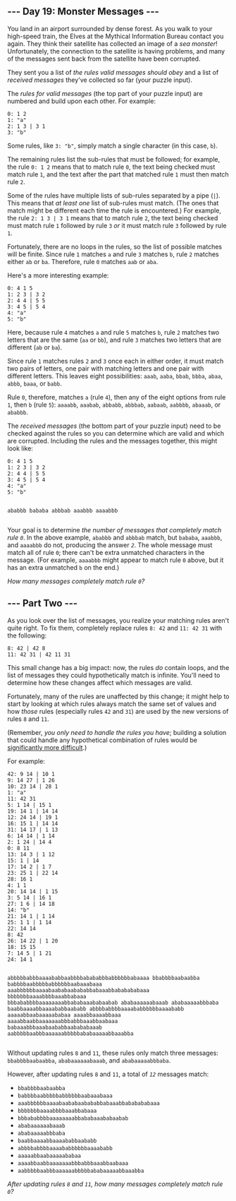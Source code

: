 <article class="day-desc"><h2>--- Day 19: Monster Messages ---</h2><p>You land in an airport surrounded by dense forest. As you walk to your high-speed train, the Elves at the <span title="This is a purely fictional organization. Any resemblance to actual organizations, past or present, is purely coincidental.">Mythical Information Bureau</span> contact you again. They think their satellite has collected an image of a <em>sea monster</em>! Unfortunately, the connection to the satellite is having problems, and many of the messages sent back from the satellite have been corrupted.</p>
<p>They sent you a list of <em>the rules valid messages should obey</em> and a list of <em>received messages</em> they've collected so far (your puzzle input).</p>
<p>The <em>rules for valid messages</em> (the top part of your puzzle input) are numbered and build upon each other. For example:</p>
<pre><code>0: 1 2
1: "a"
2: 1 3 | 3 1
3: "b"
</code></pre>
<p>Some rules, like <code>3: "b"</code>, simply match a single character (in this case, <code>b</code>).</p>
<p>The remaining rules list the sub-rules that must be followed; for example, the rule <code>0: 1 2</code> means that to match rule <code>0</code>, the text being checked must match rule <code>1</code>, and the text after the part that matched rule <code>1</code> must then match rule <code>2</code>.</p>
<p>Some of the rules have multiple lists of sub-rules separated by a pipe (<code>|</code>). This means that <em>at least one</em> list of sub-rules must match. (The ones that match might be different each time the rule is encountered.) For example, the rule <code>2: 1 3 | 3 1</code> means that to match rule <code>2</code>, the text being checked must match rule <code>1</code> followed by rule <code>3</code> <em>or</em> it must match rule <code>3</code> followed by rule <code>1</code>.</p>
<p>Fortunately, there are no loops in the rules, so the list of possible matches will be finite. Since rule <code>1</code> matches <code>a</code> and rule <code>3</code> matches <code>b</code>, rule <code>2</code> matches either <code>ab</code> or <code>ba</code>. Therefore, rule <code>0</code> matches <code>aab</code> or <code>aba</code>.</p>
<p>Here's a more interesting example:</p>
<pre><code>0: 4 1 5
1: 2 3 | 3 2
2: 4 4 | 5 5
3: 4 5 | 5 4
4: "a"
5: "b"
</code></pre>
<p>Here, because rule <code>4</code> matches <code>a</code> and rule <code>5</code> matches <code>b</code>, rule <code>2</code> matches two letters that are the same (<code>aa</code> or <code>bb</code>), and rule <code>3</code> matches two letters that are different (<code>ab</code> or <code>ba</code>).</p>
<p>Since rule <code>1</code> matches rules <code>2</code> and <code>3</code> once each in either order, it must match two pairs of letters, one pair with matching letters and one pair with different letters. This leaves eight possibilities: <code>aaab</code>, <code>aaba</code>, <code>bbab</code>, <code>bbba</code>, <code>abaa</code>, <code>abbb</code>, <code>baaa</code>, or <code>babb</code>.</p>
<p>Rule <code>0</code>, therefore, matches <code>a</code> (rule <code>4</code>), then any of the eight options from rule <code>1</code>, then <code>b</code> (rule <code>5</code>): <code>aaaabb</code>, <code>aaabab</code>, <code>abbabb</code>, <code>abbbab</code>, <code>aabaab</code>, <code>aabbbb</code>, <code>abaaab</code>, or <code>ababbb</code>.</p>
<p>The <em>received messages</em> (the bottom part of your puzzle input) need to be checked against the rules so you can determine which are valid and which are corrupted. Including the rules and the messages together, this might look like:</p>
<pre><code>0: 4 1 5
1: 2 3 | 3 2
2: 4 4 | 5 5
3: 4 5 | 5 4
4: "a"
5: "b"

ababbb
bababa
abbbab
aaabbb
aaaabbb
</code></pre>
<p>Your goal is to determine <em>the number of messages that completely match rule <code>0</code></em>. In the above example, <code>ababbb</code> and <code>abbbab</code> match, but <code>bababa</code>, <code>aaabbb</code>, and <code>aaaabbb</code> do not, producing the answer <em><code>2</code></em>. The whole message must match all of rule <code>0</code>; there can't be extra unmatched characters in the message. (For example, <code>aaaabbb</code> might appear to match rule <code>0</code> above, but it has an extra unmatched <code>b</code> on the end.)</p>
<p><em>How many messages completely match rule <code>0</code>?</em></p>
</article>
<article class="day-desc"><h2 id="part2">--- Part Two ---</h2><p>As you look over the list of messages, you realize your matching rules aren't quite right. To fix them, completely replace rules <code>8: 42</code> and <code>11: 42 31</code> with the following:</p>
<pre><code>8: 42 | 42 8
11: 42 31 | 42 11 31
</code></pre>
<p>This small change has a big impact: now, the rules <em>do</em> contain loops, and the list of messages they could hypothetically match is infinite. You'll need to determine how these changes affect which messages are valid.</p>
<p>Fortunately, many of the rules are unaffected by this change; it might help to start by looking at which rules always match the same set of values and how <em>those</em> rules (especially rules <code>42</code> and <code>31</code>) are used by the new versions of rules <code>8</code> and <code>11</code>.</p>
<p>(Remember, <em>you only need to handle the rules you have</em>; building a solution that could handle any hypothetical combination of rules would be <a href="https://en.wikipedia.org/wiki/Formal_grammar" target="_blank">significantly more difficult</a>.)</p>
<p>For example:</p>
<pre><code>42: 9 14 | 10 1
9: 14 27 | 1 26
10: 23 14 | 28 1
1: "a"
11: 42 31
5: 1 14 | 15 1
19: 14 1 | 14 14
12: 24 14 | 19 1
16: 15 1 | 14 14
31: 14 17 | 1 13
6: 14 14 | 1 14
2: 1 24 | 14 4
0: 8 11
13: 14 3 | 1 12
15: 1 | 14
17: 14 2 | 1 7
23: 25 1 | 22 14
28: 16 1
4: 1 1
20: 14 14 | 1 15
3: 5 14 | 16 1
27: 1 6 | 14 18
14: "b"
21: 14 1 | 1 14
25: 1 1 | 1 14
22: 14 14
8: 42
26: 14 22 | 1 20
18: 15 15
7: 14 5 | 1 21
24: 14 1

abbbbbabbbaaaababbaabbbbabababbbabbbbbbabaaaa
bbabbbbaabaabba
babbbbaabbbbbabbbbbbaabaaabaaa
aaabbbbbbaaaabaababaabababbabaaabbababababaaa
bbbbbbbaaaabbbbaaabbabaaa
bbbababbbbaaaaaaaabbababaaababaabab
ababaaaaaabaaab
ababaaaaabbbaba
baabbaaaabbaaaababbaababb
abbbbabbbbaaaababbbbbbaaaababb
aaaaabbaabaaaaababaa
aaaabbaaaabbaaa
aaaabbaabbaaaaaaabbbabbbaaabbaabaaa
babaaabbbaaabaababbaabababaaab
aabbbbbaabbbaaaaaabbbbbababaaaaabbaaabba
</code></pre>
<p>Without updating rules <code>8</code> and <code>11</code>, these rules only match three messages: <code>bbabbbbaabaabba</code>, <code>ababaaaaaabaaab</code>, and <code>ababaaaaabbbaba</code>.</p>
<p>However, after updating rules <code>8</code> and <code>11</code>, a total of <em><code>12</code></em> messages match:</p>
<ul>
<li><code>bbabbbbaabaabba</code></li>
<li><code>babbbbaabbbbbabbbbbbaabaaabaaa</code></li>
<li><code>aaabbbbbbaaaabaababaabababbabaaabbababababaaa</code></li>
<li><code>bbbbbbbaaaabbbbaaabbabaaa</code></li>
<li><code>bbbababbbbaaaaaaaabbababaaababaabab</code></li>
<li><code>ababaaaaaabaaab</code></li>
<li><code>ababaaaaabbbaba</code></li>
<li><code>baabbaaaabbaaaababbaababb</code></li>
<li><code>abbbbabbbbaaaababbbbbbaaaababb</code></li>
<li><code>aaaaabbaabaaaaababaa</code></li>
<li><code>aaaabbaabbaaaaaaabbbabbbaaabbaabaaa</code></li>
<li><code>aabbbbbaabbbaaaaaabbbbbababaaaaabbaaabba</code></li>
</ul>
<p><em>After updating rules <code>8</code> and <code>11</code>, how many messages completely match rule <code>0</code>?</em></p>
</article>
